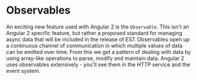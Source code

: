 # Observables

An exciting new feature used with Angular 2 is the `Observable`. This isn't an
Angular 2 specific feature, but rather a proposed standard for managing
async data that will be included in the release of ES7. Observables open up a
continuous channel of communication in which multiple values of data can be
emitted over time. From this we get a pattern of dealing with data by using
array-like operations to parse, modify and maintain data. Angular 2 uses
observables extensively - you'll see them in the HTTP service and the event
system.
